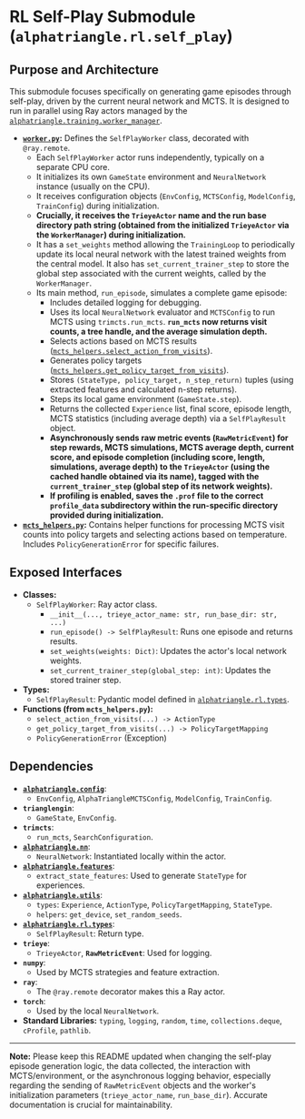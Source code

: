 
# RL Self-Play Submodule (`alphatriangle.rl.self_play`)

## Purpose and Architecture

This submodule focuses specifically on generating game episodes through self-play, driven by the current neural network and MCTS. It is designed to run in parallel using Ray actors managed by the [`alphatriangle.training.worker_manager`](../../training/worker_manager.py).

-   **[`worker.py`](worker.py):** Defines the `SelfPlayWorker` class, decorated with `@ray.remote`.
    -   Each `SelfPlayWorker` actor runs independently, typically on a separate CPU core.
    -   It initializes its own `GameState` environment and `NeuralNetwork` instance (usually on the CPU).
    -   It receives configuration objects (`EnvConfig`, `MCTSConfig`, `ModelConfig`, `TrainConfig`) during initialization.
    -   **Crucially, it receives the `TrieyeActor` name and the run base directory path string (obtained from the initialized `TrieyeActor` via the `WorkerManager`) during initialization.**
    -   It has a `set_weights` method allowing the `TrainingLoop` to periodically update its local neural network with the latest trained weights from the central model. It also has `set_current_trainer_step` to store the global step associated with the current weights, called by the `WorkerManager`.
    -   Its main method, `run_episode`, simulates a complete game episode:
        -   Includes detailed logging for debugging.
        -   Uses its local `NeuralNetwork` evaluator and `MCTSConfig` to run MCTS using `trimcts.run_mcts`. **`run_mcts` now returns visit counts, a tree handle, and the average simulation depth.**
        -   Selects actions based on MCTS results ([`mcts_helpers.select_action_from_visits`](mcts_helpers.py)).
        -   Generates policy targets ([`mcts_helpers.get_policy_target_from_visits`](mcts_helpers.py)).
        -   Stores `(StateType, policy_target, n_step_return)` tuples (using extracted features and calculated n-step returns).
        -   Steps its local game environment (`GameState.step`).
        -   Returns the collected `Experience` list, final score, episode length, MCTS statistics (including average depth) via a `SelfPlayResult` object.
        -   **Asynchronously sends raw metric events (`RawMetricEvent`) for step rewards, MCTS simulations, MCTS average depth, current score, and episode completion (including score, length, simulations, average depth) to the `TrieyeActor` (using the cached handle obtained via its name), tagged with the `current_trainer_step` (global step of its network weights).**
        -   **If profiling is enabled, saves the `.prof` file to the correct `profile_data` subdirectory within the run-specific directory provided during initialization.**
-   **[`mcts_helpers.py`](mcts_helpers.py):** Contains helper functions for processing MCTS visit counts into policy targets and selecting actions based on temperature. Includes `PolicyGenerationError` for specific failures.

## Exposed Interfaces

-   **Classes:**
    -   `SelfPlayWorker`: Ray actor class.
        -   `__init__(..., trieye_actor_name: str, run_base_dir: str, ...)`
        -   `run_episode() -> SelfPlayResult`: Runs one episode and returns results.
        -   `set_weights(weights: Dict)`: Updates the actor's local network weights.
        -   `set_current_trainer_step(global_step: int)`: Updates the stored trainer step.
-   **Types:**
    -   `SelfPlayResult`: Pydantic model defined in [`alphatriangle.rl.types`](../types.py).
-   **Functions (from `mcts_helpers.py`):**
    -   `select_action_from_visits(...) -> ActionType`
    -   `get_policy_target_from_visits(...) -> PolicyTargetMapping`
    -   `PolicyGenerationError` (Exception)

## Dependencies

-   **[`alphatriangle.config`](../../config/README.md)**:
    -   `EnvConfig`, `AlphaTriangleMCTSConfig`, `ModelConfig`, `TrainConfig`.
-   **`trianglengin`**:
    -   `GameState`, `EnvConfig`.
-   **`trimcts`**:
    -   `run_mcts`, `SearchConfiguration`.
-   **[`alphatriangle.nn`](../../nn/README.md)**:
    -   `NeuralNetwork`: Instantiated locally within the actor.
-   **[`alphatriangle.features`](../../features/README.md)**:
    -   `extract_state_features`: Used to generate `StateType` for experiences.
-   **[`alphatriangle.utils`](../../utils/README.md)**:
    -   `types`: `Experience`, `ActionType`, `PolicyTargetMapping`, `StateType`.
    -   `helpers`: `get_device`, `set_random_seeds`.
-   **[`alphatriangle.rl.types`](../types.py)**:
    -   `SelfPlayResult`: Return type.
-   **`trieye`**:
    -   `TrieyeActor`, **`RawMetricEvent`**: Used for logging.
-   **`numpy`**:
    -   Used by MCTS strategies and feature extraction.
-   **`ray`**:
    -   The `@ray.remote` decorator makes this a Ray actor.
-   **`torch`**:
    -   Used by the local `NeuralNetwork`.
-   **Standard Libraries:** `typing`, `logging`, `random`, `time`, `collections.deque`, `cProfile`, `pathlib`.

---

**Note:** Please keep this README updated when changing the self-play episode generation logic, the data collected, the interaction with MCTS/environment, or the asynchronous logging behavior, especially regarding the sending of `RawMetricEvent` objects and the worker's initialization parameters (`trieye_actor_name`, `run_base_dir`). Accurate documentation is crucial for maintainability.
